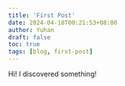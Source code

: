 ```yaml
---
title: 'First Post'
date: 2024-04-18T00:21:53+08:00
author: Yuhan
draft: false
toc: true
tags: [blog, first-post]
---
```


Hi! I discovered something!
